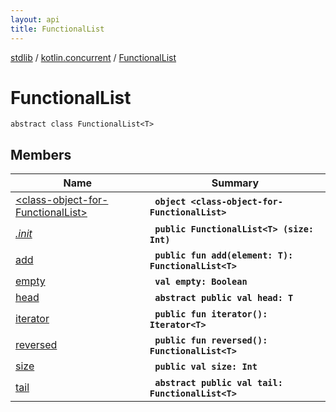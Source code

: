 ```yaml
---
layout: api
title: FunctionalList
---
```

[stdlib](../../index.md) / [kotlin.concurrent](../index.md) / [FunctionalList](index.md)

# FunctionalList

```
abstract class FunctionalList<T> 
```

## Members

| Name | Summary |
|------|---------|
|[&lt;class-object-for-FunctionalList&gt;](_class-object-for-FunctionalList_/index.md)|&nbsp;&nbsp;**`object <class-object-for-FunctionalList>`**<br>|
|[*.init*](_init_.md)|&nbsp;&nbsp;**`public FunctionalList<T> (size: Int)`**<br>|
|[add](add.md)|&nbsp;&nbsp;**`public fun add(element: T): FunctionalList<T>`**<br>|
|[empty](empty/index.md)|&nbsp;&nbsp;**`val empty: Boolean`**<br>|
|[head](head.md)|&nbsp;&nbsp;**`abstract public val head: T`**<br>|
|[iterator](iterator.md)|&nbsp;&nbsp;**`public fun iterator(): Iterator<T>`**<br>|
|[reversed](reversed.md)|&nbsp;&nbsp;**`public fun reversed(): FunctionalList<T>`**<br>|
|[size](size.md)|&nbsp;&nbsp;**`public val size: Int`**<br>|
|[tail](tail.md)|&nbsp;&nbsp;**`abstract public val tail: FunctionalList<T>`**<br>|
